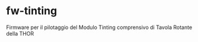 # fw-tinting
Firmware per il pilotaggio del Modulo Tinting comprensivo di Tavola Rotante della THOR
